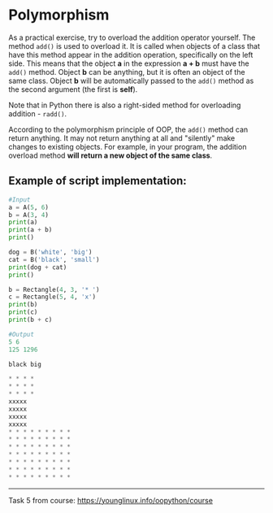# Polymorphism

As a practical exercise, try to overload the addition operator yourself. The method `add()` is used to overload it. It is called when objects of a class that have this method appear in the addition operation, specifically on the left side. This means that the object **a** in the expression **a + b** must have the `add()` method. Object **b** can be anything, but it is often an object of the same class. Object **b** will be automatically passed to the `add()` method as the second argument (the first is **self**).

Note that in Python there is also a right-sided method for overloading addition - `radd()`.

According to the polymorphism principle of OOP, the `add()` method can return anything. It may not return anything at all and "silently" make changes to existing objects. For example, in your program, the addition overload method **will return a new object of the same class**.

## Example of script implementation:

```python
#Input
a = A(5, 6)
b = A(3, 4)
print(a)
print(a + b)
print()

dog = B('white', 'big')
cat = B('black', 'small')
print(dog + cat)
print()

b = Rectangle(4, 3, '* ')
c = Rectangle(5, 4, 'x')
print(b)
print(c)
print(b + c)

#Output
5 6
125 1296

black big

* * * * 
* * * * 
* * * * 
xxxxx
xxxxx
xxxxx
xxxxx
* * * * * * * * * 
* * * * * * * * * 
* * * * * * * * * 
* * * * * * * * * 
* * * * * * * * * 
* * * * * * * * * 
* * * * * * * * * 
```
---

Task 5 from course: <https://younglinux.info/oopython/course>
